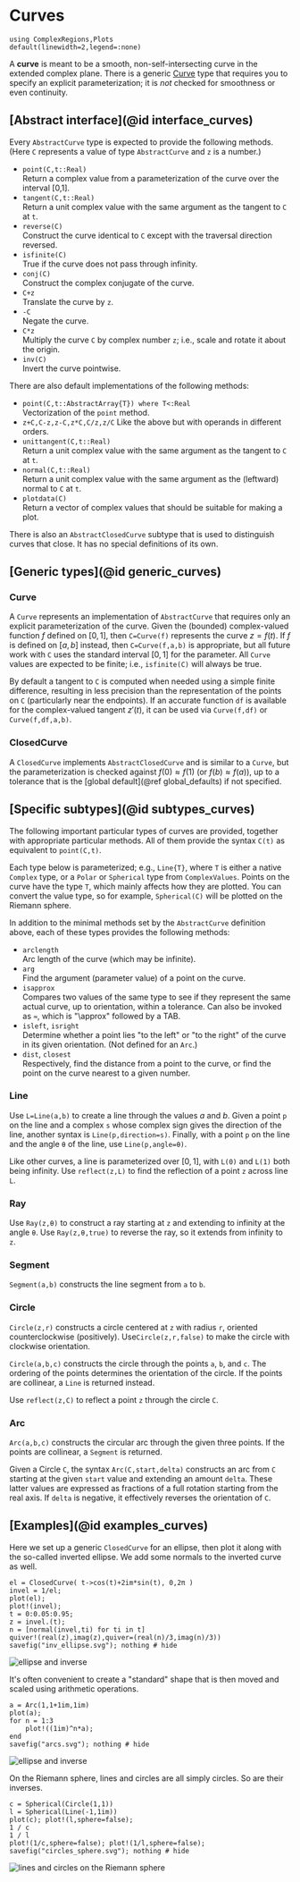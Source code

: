 # Curves

```@setup examples
using ComplexRegions,Plots
default(linewidth=2,legend=:none)
```

A **curve** is meant to be a smooth, non-self-intersecting curve in the extended complex plane. There is a generic [Curve](@ref) type that requires you to specify an explicit parameterization; it is *not* checked for smoothness or even continuity.

## [Abstract interface](@id interface_curves)

Every `AbstractCurve` type is expected to provide the following methods. (Here `C` represents a value of type `AbstractCurve` and `z` is a number.)

- `point(C,t::Real)`\
Return a complex value from a parameterization of the curve over the interval [0,1].
- `tangent(C,t::Real)`\
Return a unit complex value with the same argument as the tangent to `C` at `t`.
- `reverse(C)`\
Construct the curve identical to `C` except with the traversal direction reversed.
- `isfinite(C)`\
True if the curve does not pass through infinity.
- `conj(C)`\
Construct the complex conjugate of the curve.
- `C+z`\
Translate the curve by `z`.
- `-C`\
Negate the curve.
- `C*z`\
Multiply the curve `C` by complex number `z`; i.e., scale and rotate it about the origin.
- `inv(C)`\
Invert the curve pointwise.

There are also default implementations of the following methods:

- `point(C,t::AbstractArray{T}) where T<:Real`\
Vectorization of the `point` method. 
- `z+C,C-z,z-C,z*C,C/z,z/C`
Like the above but with operands in different orders.
- `unittangent(C,t::Real)`\
Return a unit complex value with the same argument as the tangent to `C` at `t`.
- `normal(C,t::Real)`\
Return a unit complex value with the same argument as the (leftward) normal to `C` at `t`.
- `plotdata(C)`\
Return a vector of complex values that should be suitable for making a plot.

There is also an `AbstractClosedCurve` subtype that is used to distinguish curves that close. It has no special definitions of its own.

## [Generic types](@id generic_curves)

### Curve

A `Curve` represents an implementation of `AbstractCurve` that requires only an explicit parameterization of the curve. Given the (bounded) complex-valued function $f$ defined on $[0,1]$, then `C=Curve(f)` represents the curve $z=f(t)$. If $f$ is defined on $[a,b]$ instead, then `C=Curve(f,a,b)` is appropriate, but all future work with `C` uses the standard interval $[0,1]$ for the parameter. All `Curve` values are expected to be finite; i.e., `isfinite(C)` will always be true.

By default a tangent to `C` is computed when needed using a simple finite difference, resulting in less precision than the representation of the points on `C` (particularly near the endpoints). If an accurate function `df` is available for the complex-valued tangent $z'(t)$, it can be used via `Curve(f,df)` or `Curve(f,df,a,b)`.

### ClosedCurve

A `ClosedCurve` implements `AbstractClosedCurve` and is similar to a `Curve`, but the parameterization is checked against $f(0)\approx f(1)$ (or $f(b)\approx f(a)$), up to a tolerance that is the [global default](@ref global_defaults) if not specified.

## [Specific subtypes](@id subtypes_curves)

The following important particular types of curves are provided, together with appropriate particular methods. All of them provide the syntax `C(t)` as equivalent to `point(C,t)`.

Each type below is parameterized; e.g., `Line{T}`, where `T` is either a native `Complex` type, or a `Polar` or `Spherical` type from `ComplexValues`. Points on the curve have the type `T`, which mainly affects how they are plotted. You can convert the value type, so for example, `Spherical(C)` will be plotted on the Riemann sphere.

In addition to the minimal methods set by the `AbstractCurve` definition above, each of these types provides the following methods:

- `arclength`\
Arc length of the curve (which may be infinite).
- `arg`\
Find the argument (parameter value) of a point on the curve.
- `isapprox`\
Compares two values of the same type to see if they represent the same actual curve, up to orientation, within a tolerance. Can also be invoked as `≈`, which is "\approx" followed by a TAB.
- `isleft`, `isright`\
Determine whether a point lies "to the left" or "to the right" of the curve in its given orientation. (Not defined for an `Arc`.)
- `dist`, `closest`\
Respectively, find the distance from a point to the curve, or find the point on the curve nearest to a given number.

### Line

Use `L=Line(a,b)` to create a line through the values $a$ and $b$. Given a point `p` on the line and a complex `s` whose complex sign gives the direction of the line, another syntax is `Line(p,direction=s)`. Finally, with a point `p` on the line and the angle `θ` of the line, use `Line(p,angle=θ)`.

Like other curves, a line is parameterized over $[0,1]$, with `L(0)` and `L(1)` both being infinity. Use `reflect(z,L)` to find the reflection of a point `z` across line `L`.

### Ray

Use `Ray(z,θ)` to construct a ray starting at `z` and extending to infinity at the angle `θ`. Use `Ray(z,θ,true)` to reverse the ray, so it extends from infinity to `z`.

### Segment

`Segment(a,b)` constructs the line segment from `a` to `b`.

### Circle

`Circle(z,r)` constructs a circle centered at `z` with radius `r`, oriented counterclockwise (positively). Use`Circle(z,r,false)` to make the circle with clockwise orientation.

`Circle(a,b,c)` constructs the circle through the points `a`, `b`, and `c`. The ordering of the points determines the orientation of the circle. If the points are collinear, a `Line` is returned instead.

Use `reflect(z,C)` to reflect a point `z` through the circle `C`.

### Arc

`Arc(a,b,c)` constructs the circular arc through the given three points. If the points are collinear, a `Segment` is returned.

Given a Circle `C`, the syntax `Arc(C,start,delta)` constructs an arc from `C` starting at the given `start` value and extending an amount `delta`. These latter values are expressed as fractions of a full rotation starting from the real axis. If `delta` is negative, it effectively reverses the orientation of `C`.

## [Examples](@id examples_curves)

Here we set up a generic `ClosedCurve` for an ellipse, then plot it along with the so-called inverted ellipse. We add some normals to the inverted curve as well.

```@repl examples
el = ClosedCurve( t->cos(t)+2im*sin(t), 0,2π )
invel = 1/el;
plot(el);
plot!(invel);
t = 0:0.05:0.95;
z = invel.(t);
n = [normal(invel,ti) for ti in t]
quiver!(real(z),imag(z),quiver=(real(n)/3,imag(n)/3))
savefig("inv_ellipse.svg"); nothing # hide
```

![ellipse and inverse](inv_ellipse.svg)

It's often convenient to create a "standard" shape that is then moved and scaled using arithmetic operations. 

```@repl examples
a = Arc(1,1+1im,1im)
plot(a);
for n = 1:3
	plot!((1im)^n*a);
end
savefig("arcs.svg"); nothing # hide
```

![ellipse and inverse](arcs.svg)

On the Riemann sphere, lines and circles are all simply circles. So are their inverses.

```@repl examples
c = Spherical(Circle(1,1))
l = Spherical(Line(-1,1im))
plot(c); plot!(l,sphere=false);
1 / c
1 / l
plot!(1/c,sphere=false); plot!(1/l,sphere=false);
savefig("circles_sphere.svg"); nothing # hide
```

![lines and circles on the Riemann sphere](circles_sphere.svg)
